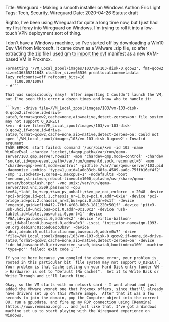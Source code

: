 Title: Wireguard - Making a smooth installer on Windows
Author: Eric Light
Tags: Tech, Security, Wireguard
Date: 2020-04-26
Status: draft

Righto, I've been using Wireguard for quite a long time now, but I just had my first foray into Wireguard on Windows.  I'm trying to roll it into a low-touch VPN deployment sort of thing.

I don't have a Windows machine, so I've started off by downloading a Win10 Dev VM from Microsoft.  It came down as a VMware .zip file, so after extracting the zip file I [used qm to import the ovf](https://pve.proxmox.com/pve-docs/qm.1.html) manifest as a new KVM-based VM in Proxmox.

```~ # qm importovf 103 WinDev2004Eval.ovf VM_Images --format qcow2
Formatting '/VM_Local_zpool/images/103/vm-103-disk-0.qcow2', fmt=qcow2 size=136365211648 cluster_size=65536 preallocation=metadata lazy_refcounts=off refcount_bits=16
    (100.00/100%)
~ #``` 

That was suspiciously easy!  After importing I couldn't launch the VM, but I've seen this error a dozen times and know who to handle it:

```kvm: -drive file=/VM_Local_zpool/images/103/vm-103-disk-0.qcow2,if=none,id=drive-sata0,format=qcow2,cache=none,aio=native,detect-zeroes=on: file system may not support O_DIRECT
kvm: -drive file=/VM_Local_zpool/images/103/vm-103-disk-0.qcow2,if=none,id=drive-sata0,format=qcow2,cache=none,aio=native,detect-zeroes=on: Could not open '/VM_Local_zpool/images/103/vm-103-disk-0.qcow2': Invalid argument
TASK ERROR: start failed: command '/usr/bin/kvm -id 103 -name WinDevEval -chardev 'socket,id=qmp,path=/var/run/qemu-server/103.qmp,server,nowait' -mon 'chardev=qmp,mode=control' -chardev 'socket,id=qmp-event,path=/var/run/qmeventd.sock,reconnect=5' -mon 'chardev=qmp-event,mode=control' -pidfile /var/run/qemu-server/103.pid -daemonize -smbios 'type=1,uuid=1a0d83cb-68fa-4509-aa0c-75ffb16ef4f2' -smp '1,sockets=1,cores=1,maxcpus=1' -nodefaults -boot 'menu=on,strict=on,reboot-timeout=1000,splash=/usr/share/qemu-server/bootsplash.jpg' -vnc unix:/var/run/qemu-server/103.vnc,x509,password -cpu kvm64,+lahf_lm,+sep,+kvm_pv_unhalt,+kvm_pv_eoi,enforce -m 2048 -device 'pci-bridge,id=pci.1,chassis_nr=1,bus=pci.0,addr=0x1e' -device 'pci-bridge,id=pci.2,chassis_nr=2,bus=pci.0,addr=0x1f' -device 'vmgenid,guid=ef1bb4f2-7fbf-4f08-80b3-1811220c501f' -device 'piix3-usb-uhci,id=uhci,bus=pci.0,addr=0x1.0x2' -device 'usb-tablet,id=tablet,bus=uhci.0,port=1' -device 'VGA,id=vga,bus=pci.0,addr=0x2' -device 'virtio-balloon-pci,id=balloon0,bus=pci.0,addr=0x3' -iscsi 'initiator-name=iqn.1993-08.org.debian:01:66d6ecb3ba9' -device 'ahci,id=ahci0,multifunction=on,bus=pci.0,addr=0x7' -drive 'file=/VM_Local_zpool/images/103/vm-103-disk-0.qcow2,if=none,id=drive-sata0,format=qcow2,cache=none,aio=native,detect-zeroes=on' -device 'ide-hd,bus=ahci0.0,drive=drive-sata0,id=sata0,bootindex=100' -machine 'type=pc'' failed: exit code 1```

If you're here because you googled the above error, your problem is rooted in this particular bit `file system may not support O_DIRECT`.  Your problem is that Cache setting on your Hard Disk entry (under VM -> Hardware) is set to "Default (No cache)".  Set it to Write Back or Write Through and it'll launch fine.

Okay, so the VM starts with no network card - I went ahead and just added the VMware vmxnet one that Proxmox offers, since that'll already have drivers set up on this VMware image.  After that it was a few seconds to join the domain, pop the Computer object into the correct OU, run a gpupdate, and fire up my RDP connection using [Remmina](https://www.remmina.org)... and just like that, I've got a Windows machine set up to start playing with the Wireguard experience on Windows.
